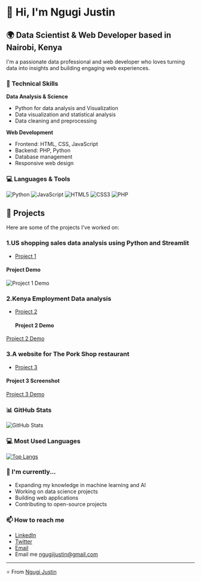 # 👋 Hi, I'm Ngugi Justin

## 🌍 Data Scientist & Web Developer based in Nairobi, Kenya

I'm a passionate data professional and web developer who loves turning data into insights and building engaging web experiences.

### 🔧 Technical Skills

**Data Analysis & Science**
- Python for data analysis and Visualization
- Data visualization and statistical analysis
- Data cleaning and preprocessing

**Web Development**
- Frontend: HTML, CSS, JavaScript
- Backend: PHP, Python
- Database management
- Responsive web design

### 💻 Languages & Tools

![Python](https://img.shields.io/badge/-Python-3776AB?style=flat&logo=python&logoColor=white)
![JavaScript](https://img.shields.io/badge/-JavaScript-F7DF1E?style=flat&logo=javascript&logoColor=black)
![HTML5](https://img.shields.io/badge/-HTML5-E34F26?style=flat&logo=html5&logoColor=white)
![CSS3](https://img.shields.io/badge/-CSS3-1572B6?style=flat&logo=css3&logoColor=white)
![PHP](https://img.shields.io/badge/-PHP-777BB4?style=flat&logo=php&logoColor=white)

## 🚀 Projects
Here are some of the projects I've worked on:

### 1.US shopping sales data analysis using Python and Streamlit
- [Project 1](https://shopping-dashboard-analysis-i6jvpehax2h6mjrkowujtl.streamlit.app/)    

#### Project Demo
![Project 1 Demo](https://github.com/FazeJ99/Shopping-Dashboard-Analysis/blob/main/assets/Shopping%20Dashboard.gif)

### 2.Kenya Employment Data analysis
- [Project 2](https://employment-trends-analysis-dashboard-knpdpxybknqhnwduu8bnpq.streamlit.app/) 

  #### Project 2 Demo
[Project 2 Demo](https://github.com/FazeJ99/Shopping-Dashboard-Analysis/blob/main/assets/Shopping%20Dashboard.gif)

### 3.A website for The Pork Shop restaurant
- [Project 3](https://github.com/FazeJ99/Pork-Shop-Website-) 

 #### Project 3 Screenshot
[Project 3 Demo](https://github.com/FazeJ99/Pork-Shop-Website-/blob/main/assets/Pork%20Shop%20Website.jpg)

### 📊 GitHub Stats

![GitHub Stats](https://github-readme-stats.vercel.app/api?username=FazeJ99&show_icons=true&theme=radical)

### 💻 Most Used Languages

[![Top Langs](https://github-readme-stats.vercel.app/api/top-langs/?username=FazeJ99&layout=compact)](https://github.com/anuraghazra/github-readme-stats)

### 🌱 I'm currently...
- Expanding my knowledge in machine learning and AI
- Working on data science projects
- Building web applications
- Contributing to open-source projects

### 📫 How to reach me
- [LinkedIn](www.linkedin.com/in/justin-ngugi-078a41314)
- [Twitter](https://x.com/Faze__J)
- [Email](@ngugiijustin@gmail.com)
- Email me  ngugiijustin@gmail.com
---
⭐️ From [Ngugi Justin](https://github.com/FazeJ99)

